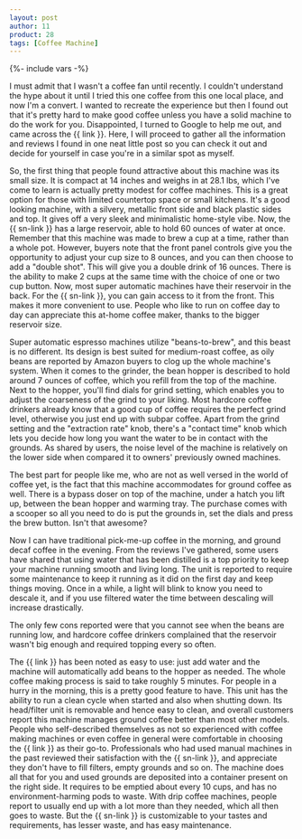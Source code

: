 ```yaml
---
layout: post
author: 11
product: 28
tags: [Coffee Machine]
---
```


{%- include vars -%}

I must admit that I wasn't a coffee fan until recently. I couldn't understand the hype about it until I tried this one coffee from this one local place, and now I'm a convert. I wanted to recreate the experience but then I found out that it's pretty hard to make good coffee unless you have a solid machine to do the work for you. Disappointed, I turned to Google to help me out, and came across the {{ link }}. Here, I will proceed to gather all the information and reviews I found in one neat little post so you can check it out and decide for yourself in case you're in a similar spot as myself. 

So, the first thing that people found attractive about this machine was its small size. It is compact at 14 inches and weighs in at 28.1 lbs, which I've come to learn is actually pretty modest for coffee machines. This is a great option for those with limited countertop space or small kitchens. It's a good looking machine, with a silvery, metallic front side and black plastic sides and top. It gives off a very sleek and minimalistic home-style vibe. Now, the {{ sn-link }} has a large reservoir, able to hold 60 ounces of water at once. Remember that this machine was made to brew a cup at a time, rather than a whole pot. However, buyers note that the front panel controls give you the opportunity to adjust your cup size to 8 ounces, and you can then choose to add a "double shot".
This will give you a double drink of 16 ounces. There is the ability to make 2 cups at the same time with the choice of one or two cup button. Now, most super automatic machines have their reservoir in the back. For the {{ sn-link }}, you can gain access to it from the front. This makes it more convenient to use. People who like to run on coffee day to day can appreciate this at-home coffee maker, thanks to the bigger reservoir size.

Super automatic espresso machines utilize "beans-to-brew", and this beast is no different. Its design is best suited for medium-roast coffee, as oily beans are reported by Amazon buyers to clog up the whole machine's system. When it comes to the grinder, the bean hopper is described to hold around 7 ounces of coffee, which you refill from the top of the machine. 
Next to the hopper, you'll find dials for grind setting, which enables you to adjust the coarseness of the grind to your liking. Most hardcore coffee drinkers already know that a good cup of coffee requires the perfect grind level, otherwise you just end up with subpar coffee. Apart from the grind setting and the "extraction rate" knob, there's a "contact time" knob which lets you decide how long you want the water to be in contact with the grounds. As shared by users, the noise level of the machine is relatively on the lower side when  compared it to owners' previously owned machines.

The best part for people like me, who are not as well versed in the world of coffee yet, is the fact that this machine accommodates for ground coffee as well. There is a bypass doser on top of the machine, under a hatch you lift up, between the bean hopper and warming tray. The purchase comes with a scooper so all you need to do is put the grounds in, set the dials and press the brew button. Isn't that awesome? 

Now I can have traditional pick-me-up coffee in the morning, and ground decaf coffee in the evening. From the reviews I've gathered, some users have shared that using water that has been distilled is a top priority to keep your machine running smooth and living long. The unit is reported to require some maintenance to keep it running as it did on the first day and keep things moving. Once in a while, a light will blink to know you need to descale it, and if you use filtered water the time between descaling will increase drastically. 

The only few cons reported were that you cannot see when the beans are running low, and hardcore coffee drinkers complained that the reservoir wasn't big enough and required topping every so often. 

The {{ link }} has been noted as easy to use: just add water and the machine will automatically add beans to the hopper as needed. The whole coffee making process is said to take roughly 5 minutes. For people in a hurry in the morning, this is a pretty good feature to have. This unit has the ability to run a clean cycle when started and also when shutting down. Its head/filter unit is removable and hence easy to clean, and overall customers report this machine manages ground coffee better than most other models. 
People who self-described themselves as not so experienced with coffee making machines or even coffee in general were comfortable in choosing the {{ link }} as their go-to. Professionals who had used manual machines in the past reviewed their satisfaction with the {{ sn-link }}, and appreciate they don't have to fill filters, empty grounds and so on. The machine does all that for you and used grounds are deposited into a container present on the right side. It requires to be emptied about every 10 cups, and has no environment-harming pods to waste. With drip coffee machines, people report to usually end up with a lot more than they needed, which all then goes to waste. But the {{ sn-link }} is customizable to your tastes and requirements, has lesser waste, and has easy maintenance. 

